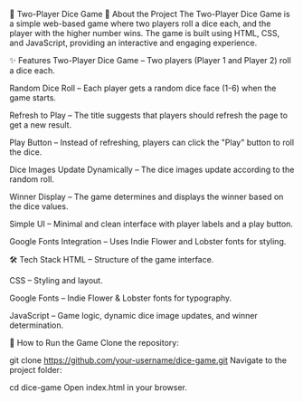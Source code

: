 

🎲 Two-Player Dice Game
📝 About the Project
The Two-Player Dice Game is a simple web-based game where two players roll a dice each, and the player with the higher number wins. The game is built using HTML, CSS, and JavaScript, providing an interactive and engaging experience.

✨ Features
Two-Player Dice Game – Two players (Player 1 and Player 2) roll a dice each.

Random Dice Roll – Each player gets a random dice face (1-6) when the game starts.

Refresh to Play – The title suggests that players should refresh the page to get a new result.

Play Button – Instead of refreshing, players can click the "Play" button to roll the dice.

Dice Images Update Dynamically – The dice images update according to the random roll.

Winner Display – The game determines and displays the winner based on the dice values.

Simple UI – Minimal and clean interface with player labels and a play button.

Google Fonts Integration – Uses Indie Flower and Lobster fonts for styling.

🛠️ Tech Stack
HTML – Structure of the game interface.

CSS – Styling and layout.

Google Fonts – Indie Flower & Lobster fonts for typography.

JavaScript – Game logic, dynamic dice image updates, and winner determination.

🚀 How to Run the Game
Clone the repository:

git clone https://github.com/your-username/dice-game.git
Navigate to the project folder:

cd dice-game
Open index.html in your browser.

